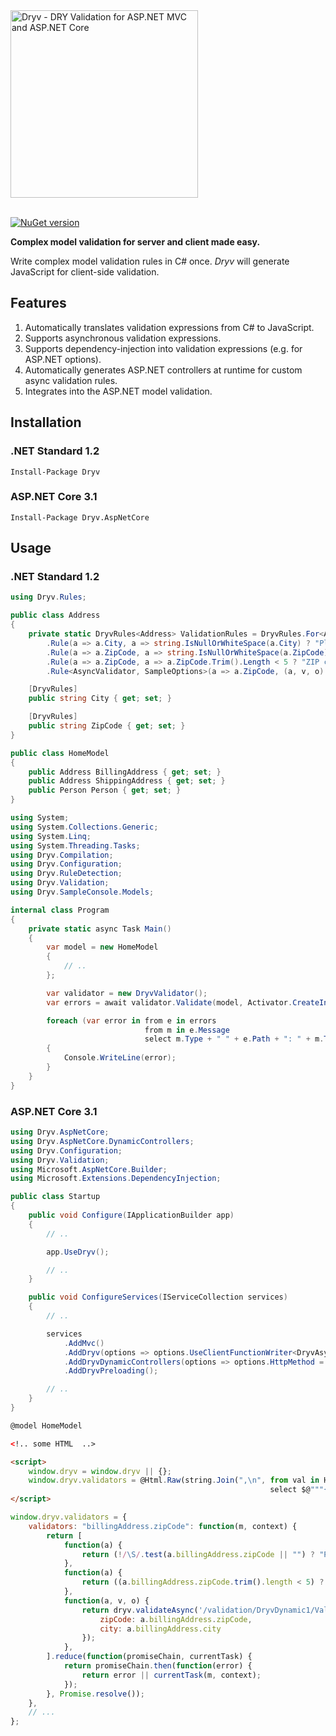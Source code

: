 <img src="logo_slogan.svg" title="Dryv - DRY Validation for ASP.NET MVC and ASP.NET Core" width="300">

<br/>
<br/>

[![NuGet version](https://badge.fury.io/nu/dryv.svg)](https://badge.fury.io/nu/dryv) 

**Complex model validation for server and client made easy.**

Write complex model validation rules in C# once.
_Dryv_ will generate JavaScript for client-side validation.

## Features
1. Automatically translates validation expressions from C# to JavaScript.
2. Supports asynchronous validation expressions.
3. Supports dependency-injection into validation expressions (e.g. for ASP.NET options).
4. Automatically generates ASP.NET controllers at runtime for custom async validation rules.
5. Integrates into the ASP.NET model validation. 

## Installation

### .NET Standard 1.2
```
Install-Package Dryv
```

### ASP.NET Core 3.1
```
Install-Package Dryv.AspNetCore 
```

## Usage
### .NET Standard 1.2
```csharp
using Dryv.Rules;

public class Address
{
    private static DryvRules<Address> ValidationRules = DryvRules.For<Address>()
        .Rule(a => a.City, a => string.IsNullOrWhiteSpace(a.City) ? "Please enter a city." : null)
        .Rule(a => a.ZipCode, a => string.IsNullOrWhiteSpace(a.ZipCode) ? "Please enter a ZIP code." : null)
        .Rule(a => a.ZipCode, a => a.ZipCode.Trim().Length < 5 ? "ZIP code must have at least 5 characters." : null)
        .Rule<AsyncValidator, SampleOptions>(a => a.ZipCode, (a, v, o) => v.ValidateZipCode(a.ZipCode, a.City, o.Strict));

    [DryvRules]
    public string City { get; set; }

    [DryvRules]
    public string ZipCode { get; set; }
}

public class HomeModel
{
    public Address BillingAddress { get; set; }
    public Address ShippingAddress { get; set; }
    public Person Person { get; set; }
}
```

```csharp
using System;
using System.Collections.Generic;
using System.Linq;
using System.Threading.Tasks;
using Dryv.Compilation;
using Dryv.Configuration;
using Dryv.RuleDetection;
using Dryv.Validation;
using Dryv.SampleConsole.Models;

internal class Program
{
    private static async Task Main()
    {
        var model = new HomeModel
        {
            // ..
        };

        var validator = new DryvValidator();
        var errors = await validator.Validate(model, Activator.CreateInstance);

        foreach (var error in from e in errors
                              from m in e.Message
                              select m.Type + " " + e.Path + ": " + m.Text)
        {
            Console.WriteLine(error);
        }
    }
}
```

### ASP.NET Core 3.1
```csharp
using Dryv.AspNetCore;
using Dryv.AspNetCore.DynamicControllers;
using Dryv.Configuration;
using Dryv.Validation;
using Microsoft.AspNetCore.Builder;
using Microsoft.Extensions.DependencyInjection;

public class Startup
{
    public void Configure(IApplicationBuilder app)
    {
        // ..

        app.UseDryv();

        // ..
    }

    public void ConfigureServices(IServiceCollection services)
    {
        // ..

        services
            .AddMvc()
            .AddDryv(options => options.UseClientFunctionWriter<DryvAsyncClientValidationFunctionWriter>())
            .AddDryvDynamicControllers(options => options.HttpMethod = DryvDynamicControllerMethods.Get)
            .AddDryvPreloading();

        // ..
    }
}
```
```html
@model HomeModel

<!.. some HTML  ..>

<script>
    window.dryv = window.dryv || {};
    window.dryv.validators = @Html.Raw(string.Join(",\n", from val in Html.GetDryvClientValidationFunctions()
                                                          select $@"""{val.Key}"": {val.Value}"));
</script>
```
```javascript
window.dryv.validators = {
    validators: "billingAddress.zipCode": function(m, context) {
        return [
            function(a) {
                return (!/\S/.test(a.billingAddress.zipCode || "") ? "Please enter a ZIP code." : null);
            },
            function(a) {
                return ((a.billingAddress.zipCode.trim().length < 5) ? "ZIP code must have at least 5 characters." : null);
            },
            function(a, v, o) {
                return dryv.validateAsync('/validation/DryvDynamic1/ValidateZipCode', 'GET', {
                    zipCode: a.billingAddress.zipCode,
                    city: a.billingAddress.city
                });
            },
        ].reduce(function(promiseChain, currentTask) {
            return promiseChain.then(function(error) {
                return error || currentTask(m, context);
            });
        }, Promise.resolve());
    },
    // ...
};
```